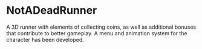 # NotADeadRunner
 A 3D runner with elements of collecting coins, as well as additional bonuses that contribute to better gameplay. A menu and animation system for the character has been developed.
